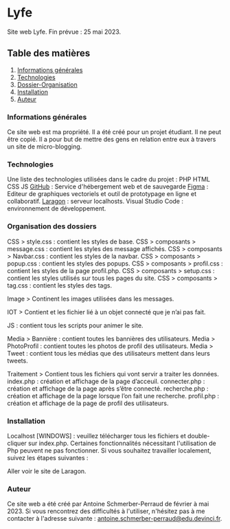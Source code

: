 # Lyfe
Site web Lyfe. Fin prévue : 25 mai 2023.
 
## Table des matières

1. [Informations générales](#information_générales)
2. [Technologies](#technologies)
3. [Dossier-Organisation](#Organisation_des_dossiers)
4. [Installation](#installation)
5. [Auteur](#auteur)

 
### Informations générales

Ce site web est ma propriété. Il a été créé pour un projet étudiant. Il ne peut être copié. Il a pour but de mettre des gens en relation entre eux à travers un site de micro-blogging.

### Technologies

Une liste des technologies utilisées dans le cadre du projet :
PHP
HTML
CSS
JS
[GitHub](https://github.com/)  : Service d'hébergement web et de sauvegarde
[Figma](https://www.figma.com/)  : Editeur de graphiques vectoriels et outil de prototypage en ligne et collaboratif.
[Laragon](https://laragon.org/) : serveur localhosts.
Visual Studio Code : environnement de développement.

 

### Organisation des dossiers

CSS > style.css : contient les styles de base.
CSS > composants > message.css : contient les styles des message affichés.
CSS > composants > Navbar.css : contient les styles de la navbar.
CSS > composants > popup.css : contient les styles des popups.
CSS > composants > profil.css : contient les styles de la page profil.php.
CSS > composants > setup.css : contient les styles utilisés sur tous les pages du site.
CSS > composants > tag.css : contient les styles des tags.

Image > Continent les images utilisées dans les messages.

IOT > Contient et les fichier lié à un objet connecté que je n’ai pas fait.

JS : contient tous les scripts pour animer le site.

Media > Bannière : contient toutes les bannières des utilisateurs.
Media > PhotoProfil : contient toutes les photos de profil des utilisateurs.
Media > Tweet : contient tous les médias que des utilisateurs mettent dans leurs tweets.

Traitement > Contient tous les fichiers qui vont servir a traiter les données.
index.php : création et affichage de la page d’acceuil.
connecter.php : création et affichage de la page après s’être connecté.
recherche.php : création et affichage de la page lorsque l’on fait une recherche.
profil.php : création et affichage de la page de profil des utilisateurs.



### Installation

Localhost [WINDOWS] : veuillez télécharger tous les fichiers et double-cliquer sur index.php. Certaines fonctionnalités nécessitant l'utilisation de Php peuvent ne pas fonctionner. Si vous souhaitez travailler localement, suivez les étapes suivantes :

Aller voir le site de Laragon.

### Auteur

Ce site web a été créé par Antoine Schmerber-Perraud de février à mai 2023. Si vous rencontrez des difficultés à l'utiliser, n'hésitez pas à me contacter à l'adresse suivante : antoine.schmerber-perraud@edu.devinci.fr.

